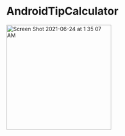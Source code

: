 # AndroidTipCalculator
<img width="275" alt="Screen Shot 2021-06-24 at 1 35 07 AM" src="https://user-images.githubusercontent.com/40262346/123214170-7ea22e80-d48c-11eb-967e-1565eef2bf5b.png">

